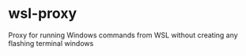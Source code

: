 # wsl-proxy
Proxy for running Windows commands from WSL without creating any flashing terminal windows
